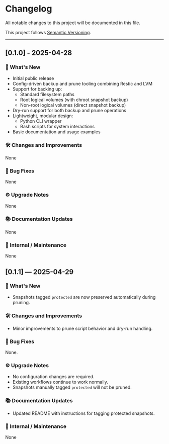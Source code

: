 # Changelog

All notable changes to this project will be documented in this file.

This project follows [Semantic Versioning](https://semver.org/).

---

## [0.1.0] - 2025-04-28

### 🚀 What's New
- Initial public release
- Config-driven backup and prune tooling combining Restic and LVM
- Support for backing up:
  - Standard filesystem paths
  - Root logical volumes (with chroot snapshot backup)
  - Non-root logical volumes (direct snapshot backup)
- Dry-run support for both backup and prune operations
- Lightweight, modular design:
  - Python CLI wrapper
  - Bash scripts for system interactions
- Basic documentation and usage examples

### 🛠️ Changes and Improvements
None

### 🐛 Bug Fixes
None

### ⚙️ Upgrade Notes
None

### 📚 Documentation Updates
None

### 🔧 Internal / Maintenance
None


## [0.1.1] — 2025-04-29

### 🚀 What's New
- Snapshots tagged `protected` are now preserved automatically during pruning.

### 🛠️ Changes and Improvements
- Minor improvements to prune script behavior and dry-run handling.

### 🐛 Bug Fixes
None.

### ⚙️ Upgrade Notes
- No configuration changes are required.
- Existing workflows continue to work normally.
- Snapshots manually tagged `protected` will not be pruned.

### 📚 Documentation Updates
- Updated README with instructions for tagging protected snapshots.

### 🔧 Internal / Maintenance
None

